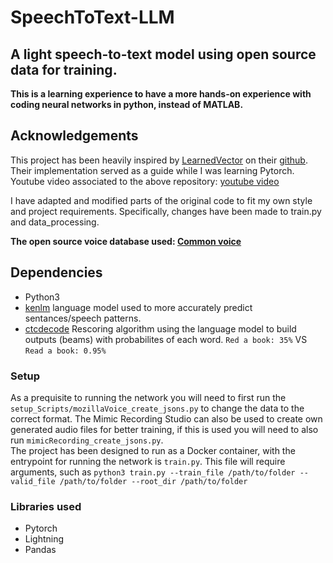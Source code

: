 # SpeechToText-LLM
## A light speech-to-text model using open source data for training.  

**This is a learning experience to have a more hands-on experience with coding neural networks in python, instead of MATLAB.**

## Acknowledgements
This project has been heavily inspired by [LearnedVector](https://github.com/LearnedVector) on their [github](https://github.com/LearnedVector/A-Hackers-AI-Voice-Assistant). Their implementation served as a guide while I was learning Pytorch.  
Youtube video associated to the above repository: [youtube video](https://www.youtube.com/watch?v=YereI6Gn3bM)

I have adapted and modified parts of the original code to fit my own style and project requirements. Specifically, changes have been made to train.py and data_processing.  

**The open source voice database used: [Common voice](https://commonvoice.mozilla.org/en)**  

## Dependencies
+ Python3
+ [kenlm](https://github.com/kpu/kenlm) language model used to more accurately predict sentances/speech patterns.
+ [ctcdecode](https://github.com/parlance/ctcdecode) Rescoring algorithm using the language model to build outputs (beams) with probabilites of each word. `Red a book: 35%` VS `Read a book: 0.95%`

### Setup
As a prequisite to running the network you will need to first run the `setup_Scripts/mozillaVoice_create_jsons.py` to change the data to the correct format. The Mimic Recording Studio can also be used to create own generated audio files for better training, if this is used you will need to also run `mimicRecording_create_jsons.py`.  
The project has been designed to run as a Docker container, with the entrypoint for running the network is `train.py`. This file will require arguments, such as `python3 train.py --train_file /path/to/folder --valid_file /path/to/folder --root_dir /path/to/folder`


### Libraries used
+ Pytorch
+ Lightning
+ Pandas
